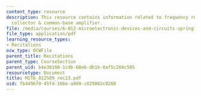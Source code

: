```yaml
---
content_type: resource
description: This resource contains information related to frequency response of common
  collector & common-base amplifier.
file: /media/courses/6-012-microelectronic-devices-and-circuits-spring-2009/fb4496f045fd166ea989c829882c0260_MIT6_012S09_rec23.pdf
file_type: application/pdf
learning_resource_types:
- Recitations
ocw_type: OCWFile
parent_title: Recitations
parent_type: CourseSection
parent_uid: b4e36188-1c4b-60eb-db1b-0af5c204c505
resourcetype: Document
title: MIT6_012S09_rec23.pdf
uid: fb4496f0-45fd-166e-a989-c829882c0260
---
```

